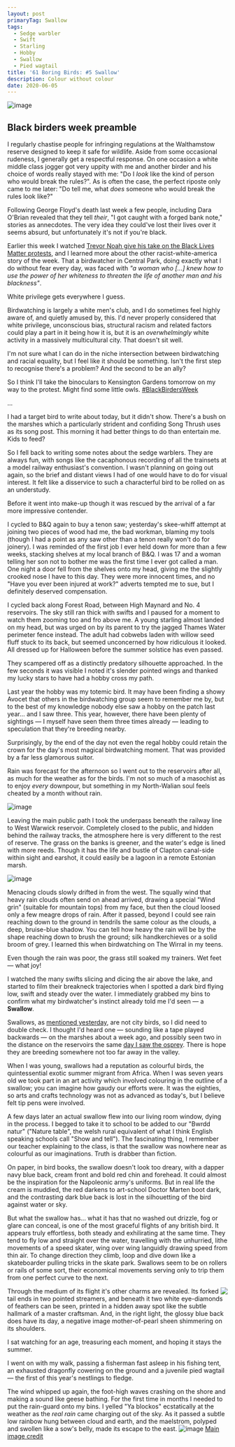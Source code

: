 ```yaml
---
layout: post
primaryTag: Swallow
tags:
  - Sedge warbler
  - Swift
  - Starling 
  - Hobby
  - Swallow
  - Pied wagtail
title: '61 Boring Birds: #5 Swallow'
description: Colour without colour
date: 2020-06-05
---
```

![image](/assets/img/swallow.jpg)

## Black birders week preamble

I regularly chastise people for infringing regulations at the Walthamstow reserve designed to keep it safe for wildlife. Aside from some occasional rudeness, I generally get a respectful response. On one occasion a white middle class jogger got very uppity with me and another birder and his choice of words really stayed with me: "Do I _look_ like the kind of person who would break the rules?". As is often the case, the perfect riposte only came to me later: "Do tell me, what _does_ someone who would break the rules look like?"

Following George Floyd's death last week a few people, including Dara O'Brian revealed that they tell _their_, "I got caught with a forged bank note," stories as annecdotes. The very idea they could've lost their lives over it seems absurd, but unfortunately it's not if you're black.

Earlier this week I watched [Trevor Noah give his take on the Black Lives Matter protests](https://www.youtube.com/watch?v=v4amCfVbA_c), and I learned more about the other racist-white-america story of the week. That a birdwatcher in Central Park, doing exactly what I do without fear every day, was faced with _"a woman who [...] knew how to use the power of her whiteness to threaten the life of another man and his blackness"_.

White privilege gets everywhere I guess. 

Birdwatching is largely a white men's club, and I do sometimes feel highly aware of, and quietly amused by, this. I'd never properly considered that white privilege, unconscious bias, structural racism and related factors could play a part in it being how it is, but it is an _overwhelmingly_ white activity in a massively multicultural city. That doesn't sit well. 

I'm not sure what I can do in the niche intersection between birdwatching and racial equality, but I feel like it should be something. Isn't the first step to recognise there's a problem? And the second to be an ally?

So I think I'll take the binoculars to Kensington Gardens tomorrow on my way to the protest. Might find some little owls. [#BlackBirdersWeek](https://twitter.com/search?q=%23BlackBirdersWeek)

...

I had a target bird to write about today, but it didn't show. There's a bush on the marshes which a particularly strident and confiding Song Thrush uses as its song post. This morning it had better things to do than entertain me. Kids to feed?

So I fell back to writing some notes about the sedge warblers. They are always fun, with songs like the cacaphonous recording of all the trainsets at a model railway enthusiast's convention. I wasn't planning on going out again, so the brief and distant views I had of one would have to do for visual interest. It felt like a disservice to such a characterful bird to be rolled on as an understudy.

Before it went into make-up though it was rescued by the arrival of a far more impressive contender. 

I cycled to B&Q again to buy a tenon saw; yesterday's skee-whiff attempt at joining two pieces of wood had me, the bad workman, blaming my tools (though I had a point as any saw other than a tenon really won't do for joinery). I was reminded of the first job I ever held down for more than a few weeks, stacking shelves at my local branch of B&Q. I was 17 and a woman telling her son not to bother me was the first time I ever got called a man. One night a door fell from the shelves onto my head, giving me the slightly crooked nose I have to this day. They were more innocent times, and no "Have you ever been injured at work?" adverts tempted me to sue, but I definitely deserved compensation.

I cycled back along Forest Road, between High Maynard and No. 4 reservoirs.  The sky still ran thick with swifts and I paused for a moment to watch them zooming too and fro above me. A young starling almost landed on my head, but was urged on by its parent to try the jagged Thames Water perimeter fence instead. The adult had cobwebs laden with willow seed fluff stuck to its back, but seemed unconcerned by how ridiculous it looked. All dressed up for Halloween before the summer solstice has even passed.

They scampered off as a distinctly predatory silhouette approached. In the few seconds it was visible I noted it's slender pointed wings and thanked my lucky stars to have had a hobby cross my path.

Last year the hobby was my totemic bird. It may have been finding a showy Avocet that others in the birdwatching group seem to remember me by, but to the best of my knowledge nobody else saw a hobby on the patch last year... and I saw three. This year, however, there have been plenty of sightings &mdash; I myself have seen them three times already &mdash; leading to speculation that they're breeding nearby.

Surprisingly, by the end of the day not even the regal hobby could retain the crown for the day's most magical birdwatching moment. That was provided by a far less glamorous suitor.

Rain was forecast for the afternoon so I went out to the reservoirs after all, as much for the weather as for the birds. I'm not so much of a masochist as to enjoy _every_ downpour, but something in my North-Walian soul feels cheated by a month without rain.

![image](/assets/img/west-warwick.jpg)

Leaving the main public path I took the underpass beneath the railway line to West Warwick reservoir. Completely closed to the public, and hidden behind the railway tracks, the atmosphere here is very different to the rest of reserve. The grass on the banks is greener, and the water's edge is lined with more reeds. Though it has the life and bustle of Clapton canal-side within sight and earshot, it could easily be a lagoon in a remote Estonian marsh.

![image](/assets/img/doom-clouds.jpg)

Menacing clouds slowly drifted in from the west. The squally wind that heavy rain clouds often send on ahead arrived, drawing a special "Wind grin" (suitable for mountain tops) from my face, but then the cloud loosed only a few meagre drops of rain. After it passed, beyond I could see rain reaching down to the ground in tendrils the same colour as the clouds, a deep, bruise-blue shadow. You can tell how heavy the rain will be by the shape reaching down to brush the ground; silk handkerchieves or a solid broom of grey. I learned this when birdwatching on The Wirral in my teens.

Even though the rain was poor, the grass still soaked my trainers. Wet feet &mdash; what joy!

I watched the many swifts slicing and dicing the air above the lake, and started to film their breakneck trajectories when I spotted a dark bird flying low, swift and steady over the water. I immediately grabbed my bins to confirm what my birdwatcher's instinct already told me I'd seen &mdash; a **Swallow**.

Swallows, as [mentioned yesterday](/2020/06/04/house-martin), are not city birds, so I did need to double check. I thought I'd heard one &mdash; sounding like a tape played backwards &mdash; on the marshes about a week ago, and possibly seen two in the distance on the reservoirs the same [day I saw the osprey](/2020/06/01/osprey). There is hope they are breeding somewhere not too far away in the valley.

When I was young, swallows had a reputation as colourful birds, the quintessential exotic summer migrant from Africa. When I was seven years old we took part in an art activity which involved colouring in the outline of a swallow; you can imagine how gaudy our efforts were. It was the eighties, so arts and crafts technology was not as advanced as today's, but I believe felt tip pens were involved.

A few days later an actual swallow flew into our living room window, dying in the process. I begged to take it to school to be added to our "Bwrdd natur" ("Nature table", the welsh rural equivalent of what I think English speaking schools call "Show and tell"). The fascinating thing, I remember our teacher explaining to the class, is that the swallow was nowhere near as colourful as our imaginations. Truth is drabber than fiction.

On paper, in bird books, the swallow doesn't look too dreary, with a dapper navy blue back, cream front and bold red chin and forehead. It could almost be the inspiration for the Napoleonic army's uniforms. But in real life the cream is muddied, the red darkens to art-school Doctor Marten boot dark, and the contrasting dark blue back is lost in the silhouetting of the bird against water or sky.

But what the swallow has... what it has that no washed out drizzle, fog or glare can conceal, is one of the most graceful flights of any british bird. It appears truly effortless, both steady and exhilirating at the same time. They tend to fly low and straight over the water, travelling with the unhurried, lithe movements of a speed skater, wing over wing languidly drawing speed from thin air. To change direction they climb, loop and dive down like a skateboarder pulling tricks in the skate park. Swallows seem to be on rollers or rails of some sort, their economical movements serving only to trip them from one perfect curve to the next.

<img src="/assets/img/dragonfly.jpg" style="float:right" />

Through the medium of its flight it's other charms are revealed. Its forked tail ends in two pointed streamers, and beneath it two white eye-diamonds of feathers can be seen, printed in a hidden away spot like the subtle hallmark of a master craftsman. And, in the right light, the glossy blue back does have its day, a negative image mother-of-pearl sheen shimmering on its shoulders.

I sat watching for an age, treasuring each moment, and hoping it stays the summer.

I went on with my walk, passing a fisherman fast asleep in his fishing tent, an exhausted dragonfly cowering on the ground and a juvenile pied wagtail &mdash; the first of this year's nestlings to fledge. 

The wind whipped up again, the foot-high waves crashing on the shore and making a sound like geese bathing. For the first time in months I needed to put the rain-guard onto my bins. I yelled "Ya blockos" ecstatically at the weather as the _real rain_ came charging out of the sky. As it passed a subtle low rainbow hung between cloud and earth, and the maelstrom, polyped and swollen like a sow's belly, made its escape to the east.
![image](/assets/img/sows-belly2.jpg)
[Main image credit](https://pixabay.com/photos/swallow-flying-swallow-in-flight-5228993/)
